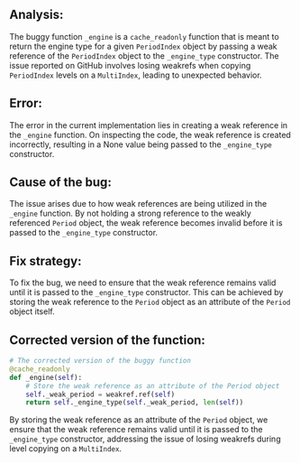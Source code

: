 ## Analysis:
The buggy function `_engine` is a `cache_readonly` function that is meant to return the engine type for a given `PeriodIndex` object by passing a weak reference of the `PeriodIndex` object to the `_engine_type` constructor. The issue reported on GitHub involves losing weakrefs when copying `PeriodIndex` levels on a `MultiIndex`, leading to unexpected behavior.

## Error:
The error in the current implementation lies in creating a weak reference in the `_engine` function. On inspecting the code, the weak reference is created incorrectly, resulting in a None value being passed to the `_engine_type` constructor.

## Cause of the bug:
The issue arises due to how weak references are being utilized in the `_engine` function. By not holding a strong reference to the weakly referenced `Period` object, the weak reference becomes invalid before it is passed to the `_engine_type` constructor.

## Fix strategy:
To fix the bug, we need to ensure that the weak reference remains valid until it is passed to the `_engine_type` constructor. This can be achieved by storing the weak reference to the `Period` object as an attribute of the `Period` object itself.

## Corrected version of the function:
```python
# The corrected version of the buggy function
@cache_readonly
def _engine(self):
    # Store the weak reference as an attribute of the Period object
    self._weak_period = weakref.ref(self)
    return self._engine_type(self._weak_period, len(self))
``` 

By storing the weak reference as an attribute of the `Period` object, we ensure that the weak reference remains valid until it is passed to the `_engine_type` constructor, addressing the issue of losing weakrefs during level copying on a `MultiIndex`.